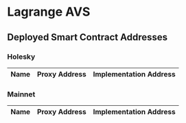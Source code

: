 # Lagrange AVS

## Deployed Smart Contract Addresses

### Holesky

| Name | Proxy Address | Implementation Address |
| ---- | ------------- | ---------------------- |

### Mainnet

| Name | Proxy Address | Implementation Address |
| ---- | ------------- | ---------------------- |
